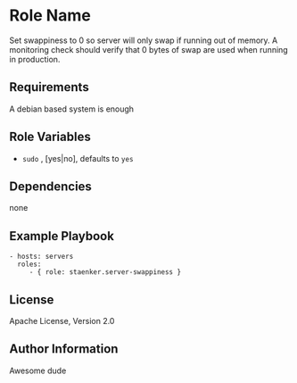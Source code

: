 Role Name
=========

Set swappiness to 0 so server will only swap if running out of memory. A monitoring check should verify that 0 bytes of swap are used when running in production.

Requirements
------------

A debian based system is enough

Role Variables
--------------

-   `sudo` , [yes|no], defaults to `yes`

Dependencies
------------

none

Example Playbook
----------------

    - hosts: servers
      roles:
         - { role: staenker.server-swappiness }

License
-------

Apache License, Version 2.0

Author Information
------------------

Awesome dude
